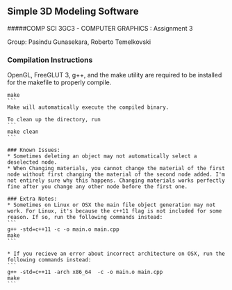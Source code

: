 ## Simple 3D Modeling Software 
#####COMP SCI 3GC3 - COMPUTER GRAPHICS : Assignment 3

Group: Pasindu Gunasekara, Roberto Temelkovski

### Compilation Instructions
OpenGL, FreeGLUT 3, g++, and the make utility are required to be installed for the makefile to properly compile.
````
make
```
Make will automatically execute the compiled binary.

To clean up the directory, run
```
make clean
```

### Known Issues:
* Sometimes deleting an object may not automatically select a deselected node.
* When Changing materials, you cannot change the material of the first node without first changing the material of the second node added. I'm not entirely sure why this happens. Changing materials works perfectly fine after you change any other node before the first one.

### Extra Notes:
* Sometimes on Linux or OSX the main file object generation may not work. For Linux, it's because the c++11 flag is not included for some reason. If so, run the following commands instead:
```
g++ -std=c++11 -c -o main.o main.cpp
make
```

* If you recieve an error about incorrect architecture on OSX, run the following commands instead:
```
g++ -std=c++11 -arch x86_64  -c -o main.o main.cpp
make
```
